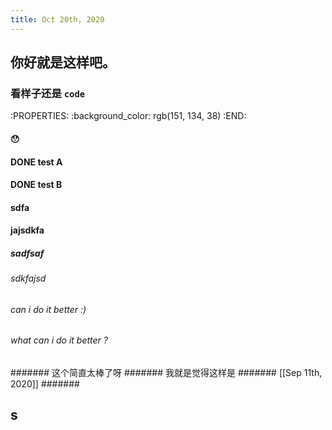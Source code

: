 ```yaml
---
title: Oct 20th, 2020
---
```


## 你好就是这样吧。
### 看样子还是 `code`
:PROPERTIES:
:background_color: rgb(151, 134, 38)
:END:
#### 😯
#### DONE test A
#### DONE test B
#### sdfa
#### jajsdkfa
##### sadfsaf
###### sdkfajsd
###### can i do it better :)
###### what can i do it better ?
####### 这个简直太棒了呀
####### 我就是觉得这样是
####### [[Sep 11th, 2020]]
#######
## s
